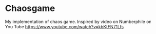 # Chaosgame
My implementation of chaos game. Inspired by video on Numberphile on You Tube https://www.youtube.com/watch?v=kbKtFN71Lfs
